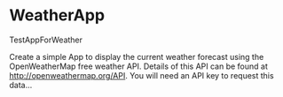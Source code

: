 # WeatherApp
TestAppForWeather

Create a simple App to display the current weather forecast using the OpenWeatherMap free weather API. Details of this API can be found at http://openweathermap.org/API.
You will need an API key to request this data…
